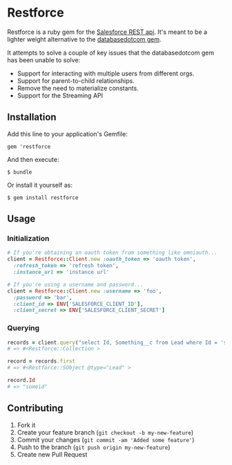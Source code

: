 # Restforce

Restforce is a ruby gem for the [Salesforce REST api](http://www.salesforce.com/us/developer/docs/api_rest/index.htm).
It's meant to be a lighter weight alternative to the [databasedotcom gem](https://github.com/heroku/databasedotcom).

It attempts to solve a couple of key issues that the databasedotcom gem has been unable to solve:

* Support for interacting with multiple users from different orgs.
* Support for parent-to-child relationships.
* Remove the need to materialize constants.
* Support for the Streaming API

## Installation

Add this line to your application's Gemfile:

    gem 'restforce

And then execute:

    $ bundle

Or install it yourself as:

    $ gem install restforce

## Usage

### Initialization

```ruby
# If you're obtaining an oauth token from something like omniauth...
client = Restforce::Client.new :oauth_token => 'oauth token',
  :refresh_token => 'refresh token',
  :instance_url => 'instance url'

# If you're using a username and password...
client = Restforce::Client.new :username => 'foo',
  :password => 'bar',
  :client_id => ENV['SALESFORCE_CLIENT_ID'],
  :client_secret => ENV['SALESFORCE_CLIENT_SECRET']
```

### Querying

```ruby
records = client.query("select Id, Something__c from Lead where Id = 'someid'")
# => #<Restforce::Collection >

record = records.first
# => #<Restforce::SObject @type="Lead" >

record.Id
# => "someid"
```

## Contributing

1. Fork it
2. Create your feature branch (`git checkout -b my-new-feature`)
3. Commit your changes (`git commit -am 'Added some feature'`)
4. Push to the branch (`git push origin my-new-feature`)
5. Create new Pull Request
